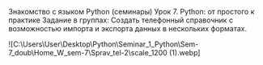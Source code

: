 Знакомство с языком Python (семинары)
Урок 7. Python: от простого к практике
Задание в группах: Создать телефонный справочник с возможностью импорта и экспорта данных в нескольких форматах.

![C:\Users\User\Desktop\Python\Seminar_1_Python\Sem-7_doub\Home_W_sem-7\Sprav_tel-2\scale_1200 (1).webp]